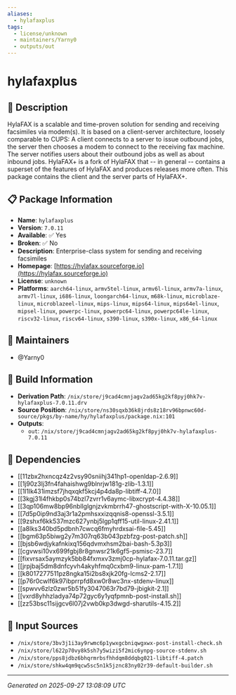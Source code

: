 ```yaml
---
aliases:
  - hylafaxplus
tags:
  - license/unknown
  - maintainers/Yarny0
  - outputs/out
---
```


# hylafaxplus

## 📝 Description

HylaFAX is a scalable and time-proven solution
for sending and receiving facsimiles via modem(s).
It is based on a client-server architecture,
loosely comparable to CUPS:
A client connects to a server to issue outbound jobs,
the server then chooses a modem to
connect to the receiving fax machine.
The server notifies users about their
outbound jobs as well as about inbound jobs.
HylaFAX+ is a fork of HylaFAX that -- in general --
contains a superset of the features of
HylaFAX and produces releases more often.
This package contains the client
and the server parts of HylaFAX+.


## 📋 Package Information

- **Name**: `hylafaxplus`
- **Version**: `7.0.11`
- **Available**: ✅ Yes
- **Broken**: ✅ No
- **Description**: Enterprise-class system for sending and receiving facsimiles
- **Homepage**: [https://hylafax.sourceforge.io](https://hylafax.sourceforge.io)
- **License**: `unknown`
- **Platforms**: `aarch64-linux`, `armv5tel-linux`, `armv6l-linux`, `armv7a-linux`, `armv7l-linux`, `i686-linux`, `loongarch64-linux`, `m68k-linux`, `microblaze-linux`, `microblazeel-linux`, `mips-linux`, `mips64-linux`, `mips64el-linux`, `mipsel-linux`, `powerpc-linux`, `powerpc64-linux`, `powerpc64le-linux`, `riscv32-linux`, `riscv64-linux`, `s390-linux`, `s390x-linux`, `x86_64-linux`
## 👥 Maintainers

- @Yarny0


## 🔧 Build Information

- **Derivation Path**: `/nix/store/j9cad4cmnjagv2ad65kg2kf8pyj0hk7v-hylafaxplus-7.0.11.drv`
- **Source Position**: `/nix/store/ns30sqxb36k8jrds8z18rv96bpnwc60d-source/pkgs/by-name/hy/hylafaxplus/package.nix:101`
- **Outputs**:
  - `out`:  `/nix/store/j9cad4cmnjagv2ad65kg2kf8pyj0hk7v-hylafaxplus-7.0.11`

## 🔗 Dependencies

- [[11zbx2hxncqz4z2vsy90sniihj341hp1-openldap-2.6.9]]
- [[1j90z3lj3fn4fahaishwg9blnrjw181g-zlib-1.3.1]]
- [[1l1lk431imzsf7jhqxqkf5kcj4p4da8p-libtiff-4.7.0]]
- [[3kgj31l4fhkbp0s74bzl7zvrr1v6aymc-libxcrypt-4.4.38]]
- [[3qp106mw8bp96nbllglgnjzvkmbrrh47-ghostscript-with-X-10.05.1]]
- [[7d5p0ip9nd3aj3r1a2pmhsxxizqqnis8-openssl-3.5.1]]
- [[9zshxf6kk537mzc627ynbj5lgp1qff15-util-linux-2.41.1]]
- [[a8lks340bd5pdbnh7cwcq6fmyhrdxsai-file-5.45]]
- [[bgm63p5biwg2y7m307rq63b043pzbfzg-post-patch.sh]]
- [[bjsb6wdjykafnkixq156qdvmxhsm2bai-bash-5.3p3]]
- [[cgvwsi10vx699fgbj8r8gnwsr21k6gf5-psmisc-23.7]]
- [[fixvrsax5aymzyk5bb84fxmxv3zmj0cp-hylafax-7.0.11.tar.gz]]
- [[jrpjbaj5dm8dnfcyvh4akyhfmq0cxbm9-linux-pam-1.7.1]]
- [[k8017277511pz8ngka15i2bs8xjk20fg-lcms2-2.17]]
- [[p76r0cwlf6k97ibprrpfd8xw0r8wc3nx-stdenv-linux]]
- [[spwvv6zlz0zwr5b51fy3047063r7bd79-jbigkit-2.1]]
- [[vxrd8yhhzladya74p72gyc6y1yqfpmnb-post-install.sh]]
- [[zz53bsc11sijgcv6l07j2vwb0kp3dwgd-sharutils-4.15.2]]

## 📁 Input Sources

- `/nix/store/3bv3j1i3ay9rwmc6p1ywxgcbniqwgxwx-post-install-check.sh`
- `/nix/store/l622p70vy8k5sh7y5wizi5f2mic6ynpg-source-stdenv.sh`
- `/nix/store/pps8jdbz6bhqrmrbsfhhdqm8ddqbg021-libtiff-4.patch`
- `/nix/store/shkw4qm9qcw5sc5n1k5jznc83ny02r39-default-builder.sh`

---
*Generated on 2025-09-27 13:08:09 UTC*
